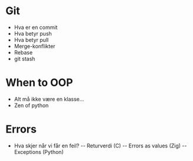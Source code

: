 # Git

- Hva er en commit
- Hva betyr push
- Hva betyr pull
- Merge-konflikter
- Rebase
- git stash


# When to OOP

- Alt må ikke være en klasse...
- Zen of python


# Errors

- Hva skjer når vi får en feil?
-- Returverdi (C)
-- Errors as values (Zig)
-- Exceptions (Python)
